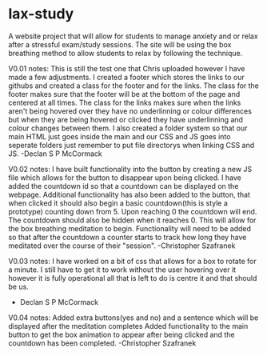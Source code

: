 # lax-study
A website project that will allow for students to manage anxiety and or relax after a stressful exam/study sessions. 
The site will be using the box breathing method to allow students to relax by following the technique.

V0.01 notes: 
This is still the test one that Chris uploaded however I have made a few adjustments. 
I created a footer which stores the links to our githubs and created a class for the footer and for the links.
The class for the footer makes sure that the footer will be at the bottom of the page and centered at all times.
The class for the links makes sure when the links aren't being hovered over they have no underlinning or colour differences but when they are being hovered or clicked they have underlinning and colour changes between them.
I also created a folder system so that our main HTML just goes inside the main and our CSS and JS goes into seperate folders just remember to put file directorys when linking CSS and JS.
-Declan S P McCormack

V0.02 notes:
I have built functionality into the button by creating a new JS file which allows for the button to disappear upon being clicked.
I have added the countdown id so that a countdown can be displayed on the webpage.
Additional functionality has also been added to the button, that when clicked it should also begin a basic countdown(this is style a prototype) counting down from 5. Upon reaching 0 the countdown will end.
The countdown should also be hidden when it reaches 0. This will allow for the box breathing meditation to begin. Functionality will need to be added so that after the countdown a counter starts to track how long they have meditated over the course of their "session". 
-Christopher Szafranek

V0.03 notes:
I have worked on a bit of css that allows for a box to rotate for a minute. I still have to get it to work without the user hovering over it however it is fully operational all that is left to do is centre it and that should be us.
- Declan S P McCormack

V0.04 notes:
Added extra buttons(yes and no) and a sentence which will be displayed after the meditation completes
Added functionality to the main button to get the box animation to appear after being clicked and the countdown has been completed.
-Christopher Szafranek
